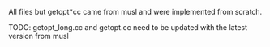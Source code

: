 All files but getopt*cc came from musl and were implemented from scratch.

TODO:
getopt_long.cc and getopt.cc need to be updated with the latest version from musl
